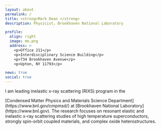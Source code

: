 ```yaml
---
layout: about
permalink: /
title: <strong>Mark Dean </strong>
description: Physicist, Brookhaven National Laboratory

profile:
  align: right
  image: me.png
  address: >
    <p>Office 211</p>
    <p>Interdisciplinary Science Building</p>
    <p>734 Brookhaven Avenue</p>
    <p>Upton, NY 11793</p>

news: true
social: true
---
```


<p>I am leading inelastic x-ray scattering (RIXS) program in the </p>
[Condensed Matter Physics and Materials Science Department](https://www.bnl.gov/cmpmsd/) at [Brookhaven National Laboratory](https://www.bnl.gov). The research focuses on resonant elastic and inelastic x-ray scattering studies of high temperature superconductors, strongly spin-orbit coupled materials, and complex oxide heterostructures. 
